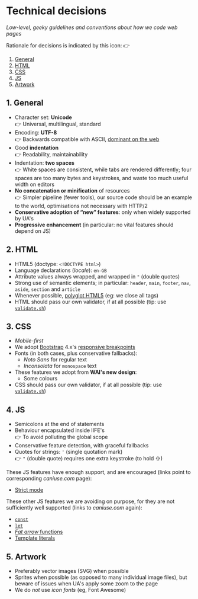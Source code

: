 # Technical decisions

*Low-level, geeky guidelines and conventions about how we code web pages*

Rationale for decisions is indicated by this icon: 👉

1. [General](#1-general)
1. [HTML](#2-html)
1. [CSS](#3-css)
1. [JS](#4-js)
1. [Artwork](#5-artwork)

## 1. General

* Character set: **Unicode**  
  👉 Universal, multilingual, standard
* Encoding: **UTF-8**  
  👉 Backwards compatible with ASCII, [dominant on the web](https://en.wikipedia.org/wiki/File:Utf8webgrowth.svg#/media/File:Utf8webgrowth.svg)
* Good **indentation**  
  👉 Readability, maintainability
* Indentation: **two spaces**  
  👉 White spaces are consistent, while tabs are rendered differently; four spaces are too many bytes and keystrokes, and waste too much useful width on editors
* **No concatenation or minification** of resources  
  👉 Simpler pipeline (fewer tools), our source code should be an example to the world, optimisations not necessary with HTTP/2
* **Conservative adoption of &ldquo;new&rdquo; features**: only when widely supported by UA's
* **Progressive enhancement** (in particular: no vital features should depend on JS)

## 2. HTML

* HTML5 (doctype: `<!DOCTYPE html>`)
* Language declarations (*locale*): `en-GB`
* Attribute values always wrapped, and wrapped in `"` (double quotes)
* Strong use of semantic elements; in particular: `header`, `main`, `footer`, `nav`, `aside`, `section` and `article`
* Whenever possible, [polyglot HTML5](https://www.w3.org/TR/html-polyglot/) (eg: we close all tags)
* HTML should pass our own validator, if at all possible (tip: use [`validate.sh`](validate.sh))

## 3. CSS

* *Mobile-first*
* We adopt [Bootstrap](https://getbootstrap.com/) 4.x's [responsive breakpoints](https://getbootstrap.com/docs/4.0/layout/overview/#responsive-breakpoints)
* Fonts (in both cases, plus conservative fallbacks):
  * *Noto Sans* for regular text
  * *Inconsolata* for `monospace` text
* These features we adopt from **WAI's new design**:
  * Some colours
* CSS should pass our own validator, if at all possible (tip: use [`validate.sh`](validate.sh))

## 4. JS

* Semicolons at the end of statements
* Behaviour encapsulated inside IIFE's  
  👉 To avoid polluting the global scope
* Conservative feature detection, with graceful fallbacks
* Quotes for strings: `'` (single quotation mark)  
  👉 `"` (double quote) requires one extra keystroke (to hold &#8679;)

These JS features have enough support, and are encouraged (links point to corresponding *caniuse.com* page):

* [Strict mode](https://caniuse.com/#feat=use-strict)

These other JS features we are avoiding on purpose, for they are not sufficiently well supported (links to *caniuse.com* again):

* [`const`](https://caniuse.com/#feat=const)
* [`let`](https://caniuse.com/#feat=let)
* [*Fat arrow* functions](https://caniuse.com/#feat=arrow-functions)
* [Template literals](https://caniuse.com/#feat=template-literals)

## 5. Artwork

* Preferably vector images (SVG) when possible
* Sprites when possible (as opposed to many individual image files), but beware of issues when UA's apply some zoom to the page
* We do *not* use *icon fonts* (eg, Font Awesome)
